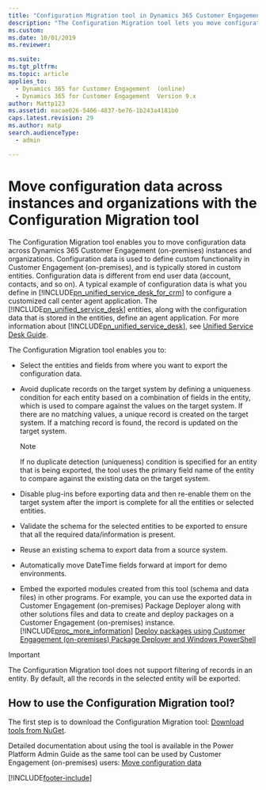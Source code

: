 ```yaml
---
title: "Configuration Migration tool in Dynamics 365 Customer Engagement (on-premises)"
description: "The Configuration Migration tool lets you move configuration data across instances and organizations. Follow the tips for using and troubleshooting the tool."
ms.custom: 
ms.date: 10/01/2019
ms.reviewer: 

ms.suite: 
ms.tgt_pltfrm: 
ms.topic: article
applies_to: 
  - Dynamics 365 for Customer Engagement  (online)
  - Dynamics 365 for Customer Engagement  Version 9.x
author: Mattp123
ms.assetid: eacae026-5406-4837-be76-1b243a4181b0
caps.latest.revision: 29
ms.author: matp
search.audienceType: 
  - admin

---
```

# Move configuration data across instances and organizations with the Configuration Migration tool

The Configuration Migration tool enables you to move configuration data across Dynamics 365 Customer Engagement (on-premises) instances and organizations. Configuration data is used to define custom functionality in Customer Engagement (on-premises), and is typically stored in custom entities. Configuration data is different from end user data (account, contacts, and so on). A typical example of configuration data is what you define in [!INCLUDE[pn_unified_service_desk_for_crm](../includes/pn-unified-service-desk-for-crm.md)] to configure a customized call center agent application. The [!INCLUDE[pn_unified_service_desk](../includes/pn-unified-service-desk.md)] entities, along with the configuration data that is stored in the entities, define an agent application. For more information about [!INCLUDE[pn_unified_service_desk](../includes/pn-unified-service-desk.md)], see [Unified Service Desk Guide](/dynamics365/customer-engagement/unified-service-desk/unified-service-desk).  
  
 The Configuration Migration tool enables you to:  
  
- Select the entities and fields from where you want to export the configuration data.  
  
- Avoid duplicate records on the target system by defining a uniqueness condition for each entity based on a combination of fields in the entity, which is used to compare against the values on the target system. If there are no matching values, a unique record is created on the target system. If a matching record is found, the record is updated on the target system.  
  
  > [!NOTE]
  > If no duplicate detection (uniqueness) condition is specified for an entity that is being exported, the tool uses the primary field name of the entity to compare against the existing data on the target system.  
  
- Disable plug-ins before exporting data and then re-enable them on the target system after the import is complete for all the entities or selected entities.  
  
- Validate the schema for the selected entities to be exported to ensure that all the required data/information is present.  
  
- Reuse an existing schema to export data from a source system.  

- Automatically move DateTime fields forward at import for demo environments.
  
- Embed the exported modules created from this tool (schema and data files) in other programs. For example, you can use the exported data in Customer Engagement (on-premises) Package Deployer along with other solutions files and data to create and deploy packages on a Customer Engagement (on-premises) instance. [!INCLUDE[proc_more_information](../includes/proc-more-information.md)] [Deploy packages using Customer Engagement (on-premises) Package Deployer and Windows PowerShell](../admin/deploy-packages-using-package-deployer-windows-powershell.md)  
  
> [!IMPORTANT]
> The Configuration Migration tool does not support filtering of records in an entity. By default, all the records in the selected entity will be exported.  


## How to use the Configuration Migration tool?

The first step is to download the Configuration Migration tool: [Download tools from NuGet](../developer/download-tools-nuget.md).

Detailed documentation about using the tool is available in the Power Platform Admin Guide as the same tool can be used by Customer Engagement (on-premises) users: [Move configuration data](/power-platform/admin/manage-configuration-data)


[!INCLUDE[footer-include](../../../includes/footer-banner.md)]
